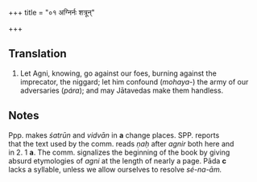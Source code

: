 +++
title = "०१ अग्निर्नः शत्रून्"

+++
## Translation
1. Let Agni, knowing, go against our foes, burning against the  
imprecator, the niggard; let him confound (*mohaya-*) the army of our  
adversaries (*pára*); and may Jātavedas make them handless.

## Notes
Ppp. makes *śatrūn* and *vidvān* in **a** change places. SPP. reports  
that the text used by the comm. reads *ṇaḥ* after *agnir* both here and  
in 2. 1 **a**. The comm. signalizes the beginning of the book by giving  
absurd etymologies of *agni* at the length of nearly a page. Pāda **c**  
lacks a syllable, unless we allow ourselves to resolve *sé-na-ām.*
